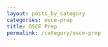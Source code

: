 ```yaml
---
layout: posts_by_category
categories: osce-prep
title: OSCE Prep
permalink: /category/osce-prep
---
```

